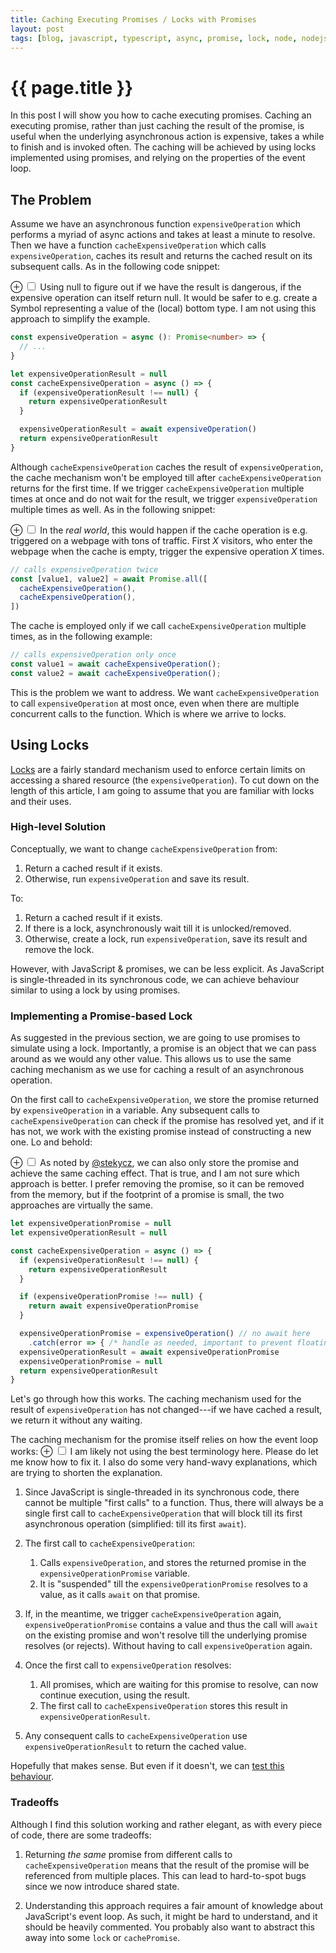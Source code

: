 ```yaml
---
title: Caching Executing Promises / Locks with Promises
layout: post
tags: [blog, javascript, typescript, async, promise, lock, node, nodejs]
---
```


# {{ page.title }}

In this post I will show you how to cache executing promises.
Caching an executing promise, rather than just caching the result of the promise, is useful when the underlying asynchronous action is expensive, takes a while to finish and is invoked often.
The caching will be achieved by using locks implemented using promises, and relying on the properties of the event loop.

## The Problem
Assume we have an asynchronous function `expensiveOperation` which performs a myriad of async actions and takes at least a minute to resolve.
Then we have a function `cacheExpensiveOperation` which calls `expensiveOperation`, caches its result and returns the cached result on its subsequent calls. As in the following code snippet:

<label for="mn-definition-improvements" class="margin-toggle">&#8853;</label>
<input type="checkbox" id="mn-definition-improvements" class="margin-toggle"/>
<span class="marginnote">
  Using null to figure out if we have the result is dangerous, if the expensive operation can itself return null.
  It would be safer to e.g. create a Symbol representing a value of the (local) bottom type.
  I am not using this approach to simplify the example. 
</span>
```typescript
const expensiveOperation = async (): Promise<number> => {
  // ...
}

let expensiveOperationResult = null
const cacheExpensiveOperation = async () => {
  if (expensiveOperationResult !== null) {
    return expensiveOperationResult
  }

  expensiveOperationResult = await expensiveOperation() 
  return expensiveOperationResult
}
```

Although `cacheExpensiveOperation` caches the result of `expensiveOperation`, the cache mechanism won't be employed till after `cacheExpensiveOperation` returns for the first time.
If we trigger `cacheExpensiveOperation` multiple times at once and do not wait for the result, we trigger `expensiveOperation` multiple times as well.
As in the following snippet:

<label for="mn-definitionImprovements" class="margin-toggle">&#8853;</label>
<input type="checkbox" id="mn-definitionImprovements" class="margin-toggle"/>
<span class="marginnote">
  In the _real world_, this would happen if the cache operation is e.g. triggered on a webpage with tons of traffic.
  First _X_ visitors, who enter the webpage when the cache is empty, trigger the expensive operation _X_ times.
</span>
```typescript
// calls expensiveOperation twice
const [value1, value2] = await Promise.all([
  cacheExpensiveOperation(),
  cacheExpensiveOperation(),
])
```

The cache is employed only if we call `cacheExpensiveOperation` multiple times, as in the following example:
```typescript
// calls expensiveOperation only once
const value1 = await cacheExpensiveOperation();
const value2 = await cacheExpensiveOperation();
```

This is the problem we want to address.
We want `cacheExpensiveOperation` to call `expensiveOperation` at most once, even when there are multiple concurrent calls to the function. Which is where we arrive to locks.

## Using Locks

[Locks](https://en.wikipedia.org/wiki/Lock_(computer_science)) are a fairly standard mechanism used to enforce certain limits on accessing a shared resource (the `expensiveOperation`).
To cut down on the length of this article, I am going to assume that you are familiar with locks and their uses.

### High-level Solution
Conceptually, we want to change `cacheExpensiveOperation` from:
1. Return a cached result if it exists.
1. Otherwise, run `expensiveOperation` and save its result.
 
To:
1. Return a cached result if it exists.
1. If there is a lock, asynchronously wait till it is unlocked/removed.
1. Otherwise, create a lock, run `expensiveOperation`, save its result and remove the lock.

However, with JavaScript & promises, we can be less explicit.
As JavaScript is single-threaded in its synchronous code, we can achieve behaviour similar to using a lock by using promises.

### Implementing a Promise-based Lock
As suggested in the previous section, we are going to use promises to simulate using a lock.
Importantly, a promise is an object that we can pass around as we would any other value.
This allows us to use the same caching mechanism as we use for caching a result of an asynchronous operation.

On the first call to `cacheExpensiveOperation`, we store the promise returned by `expensiveOperation` in a variable.
Any subsequent calls to `cacheExpensiveOperation` can check if the promise has resolved yet, and if it has not, we work with the existing promise instead of constructing a new one.
Lo and behold:

<label for="mn-storePromise" class="margin-toggle">&#8853;</label>
<input type="checkbox" id="mn-storePromise" class="margin-toggle"/>
<span class="marginnote">
  As noted by [@stekycz](https://twitter.com/stekycz), we can also only store the promise and achieve the same caching effect.
  That is true, and I am not sure which approach is better.
  I prefer removing the promise, so it can be removed from the memory, but if the footprint of a promise is small, the two approaches are virtually the same.
</span>
```typescript
let expensiveOperationPromise = null
let expensiveOperationResult = null

const cacheExpensiveOperation = async () => {
  if (expensiveOperationResult !== null) {
    return expensiveOperationResult
  }

  if (expensiveOperationPromise !== null) {
    return await expensiveOperationPromise
  }

  expensiveOperationPromise = expensiveOperation() // no await here
    .catch(error => { /* handle as needed, important to prevent floating promises */ })
  expensiveOperationResult = await expensiveOperationPromise
  expensiveOperationPromise = null
  return expensiveOperationResult 
}
```

Let's go through how this works.
The caching mechanism used for the result of `expensiveOperation` has not changed---if we have cached a result, we return it without any waiting.

The caching mechanism for the promise itself relies on how the event loop works:
<label for="mn-terminology" class="margin-toggle">&#8853;</label>
<input type="checkbox" id="mn-terminology" class="margin-toggle"/>
<span class="marginnote">
  I am likely not using the best terminology here.
  Please do let me know how to fix it.
  I also do some very hand-wavy explanations, which are trying to shorten the explanation.
</span>
1. Since JavaScript is single-threaded in its synchronous code, there cannot be multiple "first calls" to a function. Thus, there will always be a single first call to `cacheExpensiveOperation` that will block till its first asynchronous operation (simplified: till its first `await`).

1. The first call to `cacheExpensiveOperation`:
   1. Calls `expensiveOperation`, and stores the returned promise in the `expensiveOperationPromise` variable.
   1. It is "suspended" till the `expensiveOperationPromise` resolves to a value, as it calls `await` on that promise.
   
1. If, in the meantime, we trigger `cacheExpensiveOperation` again, `expensiveOperationPromise` contains a value and thus the call will `await` on the existing promise and won't resolve till the underlying promise resolves (or rejects).
   Without having to call `expensiveOperation` again.

1. Once the first call to `expensiveOperation` resolves:
   1. All promises, which are waiting for this promise to resolve, can now continue execution, using the result.
   1. The first call to `cacheExpensiveOperation` stores this result in `expensiveOperationResult`.
   
1. Any consequent calls to `cacheExpensiveOperation` use `expensiveOperationResult` to return the cached value.

Hopefully that makes sense.
But even if it doesn't, we can [test this behaviour](https://gist.github.com/pavelkucera/453acf622dc3cad29455ef93ccf49c23).

### Tradeoffs
Although I find this solution working and rather elegant, as with every piece of code, there are some tradeoffs:

1. Returning _the same_ promise from different calls to `cacheExpensiveOperation` means that the result of the promise will be referenced from multiple places.
   This can lead to hard-to-spot bugs since we now introduce shared state.

1. Understanding this approach requires a fair amount of knowledge about JavaScript's event loop.
   As such, it might be hard to understand, and it should be heavily commented.
   You probably also want to abstract this away into some `lock` or `cachePromise`.
